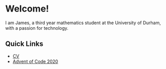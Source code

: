# Welcome!
I am James, a third year mathematics student at the University of Durham, with a passion for technology.

## Quick Links
* [CV](https://github.com/james-2001/CV.md)
* [Advent of Code 2020](https://github.com/james-2001/Coding-advent)
